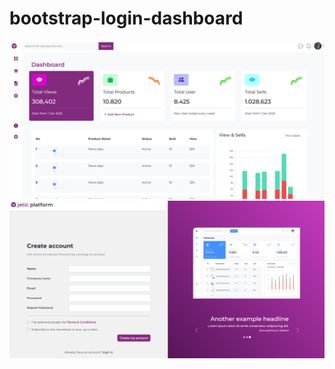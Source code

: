 # bootstrap-login-dashboard


![Alt text](https://raw.githubusercontent.com/isreeks/bootstrap-login-dashboard/master/assets/dashboard%20(2).png?raw=true "Title")
![Alt text](https://raw.githubusercontent.com/isreeks/bootstrap-login-dashboard/master/assets/login.png?raw=true "Title")


